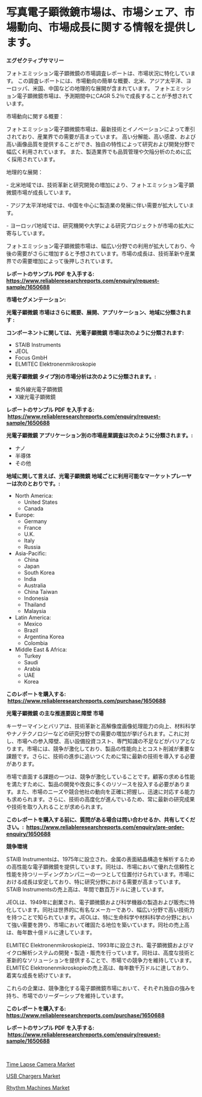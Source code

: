 <p><h1>写真電子顕微鏡市場は、市場シェア、市場動向、市場成長に関する情報を提供します。</h1></p><p><strong>エグゼクティブサマリー</strong></p>
<p><p>フォトエミッション電子顕微鏡の市場調査レポートは、市場状況に特化しています。 この調査レポートには、市場動向の簡単な概要、北米、アジア太平洋、ヨーロッパ、米国、中国などの地理的な展開が含まれています。 フォトエミッション電子顕微鏡市場は、予測期間中にCAGR 5.2％で成長することが予想されています。</p><p>市場動向に関する概要：</p><p>フォトエミッション電子顕微鏡市場は、最新技術とイノベーションによって牽引されており、産業界での需要が高まっています。 高い分解能、高い感度、および高い画像品質を提供することができ、独自の特性によって研究および開発分野で幅広く利用されています。 また、製造業界でも品質管理や欠陥分析のために広く採用されています。</p><p>地理的な展開：</p><p>- 北米地域では、技術革新と研究開発の増加により、フォトエミッション電子顕微鏡市場が成長しています。</p><p>- アジア太平洋地域では、中国を中心に製造業の発展に伴い需要が拡大しています。</p><p>- ヨーロッパ地域では、研究機関や大学による研究プロジェクトが市場の拡大に寄与しています。</p><p>フォトエミッション電子顕微鏡市場は、幅広い分野での利用が拡大しており、今後の需要がさらに増加すると予想されています。市場の成長は、技術革新や産業界での需要増加によって後押しされています。</p></p>
<p><strong>レポートのサンプル PDF を入手する: <a href="https://www.reliableresearchreports.com/enquiry/request-sample/1650688">https://www.reliableresearchreports.com/enquiry/request-sample/1650688</a></strong></p>
<p><strong>市場セグメンテーション:</strong></p>
<p><strong> 光電子顕微鏡 市場はさらに概要、展開、アプリケーション、地域に分類されます :</strong></p>
<p><strong>コンポーネントに関しては、 光電子顕微鏡 市場は次のように分類されます: &nbsp;</strong></p>
<p><ul><li>STAIB Instruments</li><li>JEOL</li><li>Focus GmbH</li><li>ELMITEC Elektronenmikroskopie</li></ul></p>
<p><strong> 光電子顕微鏡 タイプ別の市場分析は次のように分類されます。:</strong></p>
<p><ul><li>紫外線光電子顕微鏡</li><li>X線光電子顕微鏡</li></ul></p>
<p><strong>レポートのサンプル PDF を入手する: &nbsp;<a href="https://www.reliableresearchreports.com/enquiry/request-sample/1650688">https://www.reliableresearchreports.com/enquiry/request-sample/1650688</a></strong></p>
<p><strong> 光電子顕微鏡 アプリケーション別の市場産業調査は次のように分類されます。:</strong></p>
<p><ul><li>ナノ</li><li>半導体</li><li>その他</li></ul></p>
<p><strong>地域に関して言えば、光電子顕微鏡 地域ごとに利用可能なマーケットプレーヤーは次のとおりです。:</strong></p>
<p><ul>
    <li>
        North America:
        <ul>
            <li>United States</li>
            <li>Canada</li>
        </ul>
    </li>
    <li>
        Europe:
        <ul>
            <li>Germany</li>
            <li>France</li>
            <li>U.K.</li>
            <li>Italy</li>
            <li>Russia</li>
        </ul>
    </li>
    <li>
        Asia-Pacific:
        <ul>
            <li>China</li>
            <li>Japan</li>
            <li>South Korea</li>
            <li>India</li>
            <li>Australia</li>
            <li>China Taiwan</li>
            <li>Indonesia</li>
            <li>Thailand</li>
            <li>Malaysia</li>
        </ul>
    </li>
    <li>
        Latin America:
        <ul>
            <li>Mexico</li>
            <li>Brazil</li>
            <li>Argentina Korea</li>
            <li>Colombia</li>
        </ul>
    </li>
    <li>
        Middle East & Africa:
        <ul>
            <li>Turkey</li>
            <li>Saudi</li>
            <li>Arabia</li>
            <li>UAE</li>
            <li>Korea</li>
        </ul>
    </li>
    </ul></p>
<p><strong>このレポートを購入する: &nbsp;<a href="https://www.reliableresearchreports.com/purchase/1650688">https://www.reliableresearchreports.com/purchase/1650688</a></strong></p>
<p><strong>光電子顕微鏡 の主な推進要因と障壁 市場</strong></p>
<p><p>キーサーマインとバリアは、技術革新と高解像度画像処理能力の向上、材料科学やナノテクノロジーなどの研究分野での需要の増加が挙げられます。これに対し、市場への参入障壁、高い設備投資コスト、専門知識の不足などがバリアとなります。市場には、競争が激化しており、製品の性能向上とコスト削減が重要な課題です。さらに、技術の進歩に追いつくために常に最新の技術を導入する必要があります。</p><p>市場で直面する課題の一つは、競争が激化していることです。顧客の求める性能を満たすために、製品の開発や改良に多くのリソースを投入する必要があります。また、市場のニーズや競合他社の動向を正確に把握し、迅速に対応する能力も求められます。さらに、技術の高度化が進んでいるため、常に最新の研究成果や技術を取り入れることが求められます。</p></p>
<p><strong>このレポートを購入する前に、質問がある場合は問い合わせるか、共有してください。:&nbsp; <a href="https://www.reliableresearchreports.com/enquiry/pre-order-enquiry/1650688">https://www.reliableresearchreports.com/enquiry/pre-order-enquiry/1650688</a></strong></p>
<p><strong>競争環境</strong></p>
<p><p>STAIB Instrumentsは、1975年に設立され、金属の表面結晶構造を解析するための高性能な電子顕微鏡を提供しています。同社は、市場において優れた信頼性と性能を持つリーディングカンパニーの一つとして位置付けられています。市場における成長は安定しており、特に研究分野における需要が高まっています。STAIB Instrumentsの売上高は、年間で数百万ドルに達しています。</p><p>JEOLは、1949年に創業され、電子顕微鏡および科学機器の製造および販売に特化しています。同社は世界的に有名なメーカーであり、幅広い分野で高い技術力を持つことで知られています。JEOLは、特に生命科学や材料科学の分野において強い需要を誇り、市場において確固たる地位を築いています。同社の売上高は、毎年数十億ドルに達しています。</p><p>ELMITEC Elektronenmikroskopieは、1993年に設立され、電子顕微鏡およびマイクロ解析システムの開発・製造・販売を行っています。同社は、高度な技術と革新的なソリューションを提供することで、市場での競争力を維持しています。ELMITEC Elektronenmikroskopieの売上高は、毎年数千万ドルに達しており、着実な成長を続けています。</p><p>これらの企業は、競争激化する電子顕微鏡市場において、それぞれ独自の強みを持ち、市場でのリーダーシップを維持しています。</p></p>
<p><strong>このレポートを購入する: &nbsp; <a href="https://www.reliableresearchreports.com/purchase/1650688">https://www.reliableresearchreports.com/purchase/1650688</a></strong></p>
<p><strong>レポートのサンプル PDF を入手する: &nbsp;<a href="https://www.reliableresearchreports.com/enquiry/request-sample/1650688">https://www.reliableresearchreports.com/enquiry/request-sample/1650688</a></strong><strong></strong></p>
<p>&nbsp;</p>
<p><p><a href="https://github.com/GroverBarry/Market-Research-Report-List-4/blob/main/time-lapse-camera-market.md">Time Lapse Camera Market</a></p><p><a href="https://github.com/kathiaseamanalvaradovlprc2h/Market-Research-Report-List-1/blob/main/usb-chargers-market.md">USB Chargers Market</a></p><p><a href="https://github.com/wusalecollins540tpqoz/Market-Research-Report-List-1/blob/main/rhythm-machines-market.md">Rhythm Machines Market</a></p></p>